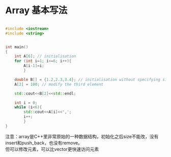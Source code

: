 # Array 基本写法
```cpp

#include <iostream>
#include <string>


int main()
{
    int A[6]; // initialisation
    for (int i=1; i<=6; i++){
        A[i-1]=i;
        }

    double B[] = {1.2,2.3,3.4}; // initialisation without specifying size, it'll allocate the exact size to the array
    A[2] = 100; // modify the third element

    std::cout<<B[2]<<std::endl;

    int i = 0;
    while (i<6){
        std::cout<<A[i]<<',';
        i++;
        }
}
```

注意：array是C++里非常原始的一种数据结构，初始化之后size不能改，没有insert和push_back，也没有remove。  
但可以修改元素，可以比vector更快速访问元素

